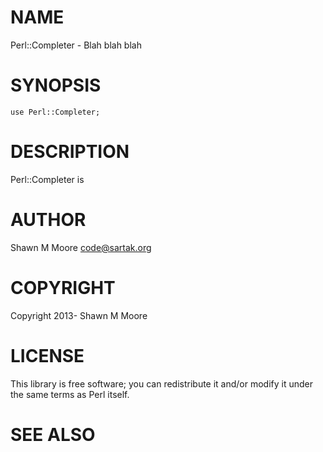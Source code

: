 # NAME

Perl::Completer - Blah blah blah

# SYNOPSIS

    use Perl::Completer;

# DESCRIPTION

Perl::Completer is

# AUTHOR

Shawn M Moore <code@sartak.org>

# COPYRIGHT

Copyright 2013- Shawn M Moore

# LICENSE

This library is free software; you can redistribute it and/or modify
it under the same terms as Perl itself.

# SEE ALSO
